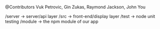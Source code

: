@Contributors 
Vuk Petrovic, Gin Zukas, Raymond Jackson, John You

/server -> server/api layer 
/src 	-> front-end/display layer 
/test 	-> node unit testing 
/module	-> the npm module of our app 